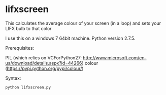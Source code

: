 # lifxscreen
This calculates the average colour of your screen (in a loop) and sets your LIFX bulb to that color

I use this on a windows 7 64bit machine. Python version 2.7.5. 

Prerequisites:

PIL (which relies on VCForPython27: http://www.microsoft.com/en-us/download/details.aspx?id=44266)
colour (https://pypi.python.org/pypi/colour/)

Syntax:

```
python lifxscreen.py
```
